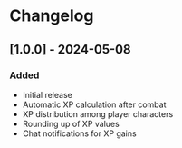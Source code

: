 # Changelog

## [1.0.0] - 2024-05-08
### Added
- Initial release
- Automatic XP calculation after combat
- XP distribution among player characters
- Rounding up of XP values
- Chat notifications for XP gains 